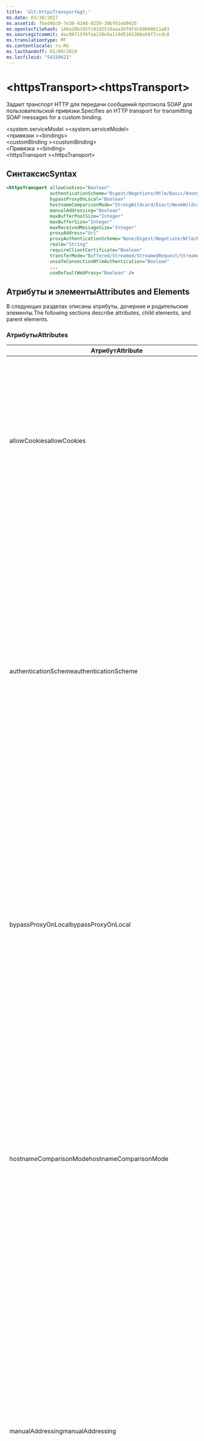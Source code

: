 ```yaml
---
title: '&lt;httpsTransport&gt;'
ms.date: 03/30/2017
ms.assetid: f6ed4bc0-7e38-4348-9259-30bf61eb9435
ms.openlocfilehash: 14ba18b195fc83d2518aaa39f0fdc69098611a83
ms.sourcegitcommit: 4ac80713f6faa220e5a119d5165308a58f7ccdc8
ms.translationtype: MT
ms.contentlocale: ru-RU
ms.lasthandoff: 01/09/2019
ms.locfileid: "54150621"
---
```

# <a name="lthttpstransportgt"></a><span data-ttu-id="102a1-102">&lt;httpsTransport&gt;</span><span class="sxs-lookup"><span data-stu-id="102a1-102">&lt;httpsTransport&gt;</span></span>
<span data-ttu-id="102a1-103">Задает транспорт HTTP для передачи сообщений протокола SOAP для пользовательской привязки.</span><span class="sxs-lookup"><span data-stu-id="102a1-103">Specifies an HTTP transport for transmitting SOAP messages for a custom binding.</span></span>  
  
 <span data-ttu-id="102a1-104">\<system.serviceModel ></span><span class="sxs-lookup"><span data-stu-id="102a1-104">\<system.serviceModel></span></span>  
<span data-ttu-id="102a1-105">\<привязки ></span><span class="sxs-lookup"><span data-stu-id="102a1-105">\<bindings></span></span>  
<span data-ttu-id="102a1-106">\<customBinding ></span><span class="sxs-lookup"><span data-stu-id="102a1-106">\<customBinding></span></span>  
<span data-ttu-id="102a1-107">\<Привязка ></span><span class="sxs-lookup"><span data-stu-id="102a1-107">\<binding></span></span>  
<span data-ttu-id="102a1-108">\<httpsTransport ></span><span class="sxs-lookup"><span data-stu-id="102a1-108">\<httpsTransport></span></span>  
  
## <a name="syntax"></a><span data-ttu-id="102a1-109">Синтаксис</span><span class="sxs-lookup"><span data-stu-id="102a1-109">Syntax</span></span>  
  
```xml  
<httpsTransport allowCookies="Boolean"
                authenticationScheme="Digest/Negotiate/Ntlm/Basic/Anonymous"
                bypassProxyOnLocal="Boolean"
                hostnameComparisonMode="StrongWildcard/Exact/WeakWildcard"
                manualAddressing="Boolean"
                maxBufferPoolSize="Integer"
                maxBufferSize="Integer"
                maxReceivedMessageSize="Integer"
                proxyAddress="Uri"
                proxyAuthenticationScheme="None/Digest/Negotiate/Ntlm/Basic/Anonymous"
                realm="String"
                requireClientCertificate="Boolean"
                transferMode="Buffered/Streamed/StreamedRequest/StreamedResponse"
                unsafeConnectionNtlmAuthentication="Boolean"
                ...
                useDefaultWebProxy="Boolean" />
```  
  
## <a name="attributes-and-elements"></a><span data-ttu-id="102a1-110">Атрибуты и элементы</span><span class="sxs-lookup"><span data-stu-id="102a1-110">Attributes and Elements</span></span>  
 <span data-ttu-id="102a1-111">В следующих разделах описаны атрибуты, дочерние и родительские элементы.</span><span class="sxs-lookup"><span data-stu-id="102a1-111">The following sections describe attributes, child elements, and parent elements.</span></span>  
  
### <a name="attributes"></a><span data-ttu-id="102a1-112">Атрибуты</span><span class="sxs-lookup"><span data-stu-id="102a1-112">Attributes</span></span>  
  
|<span data-ttu-id="102a1-113">Атрибут</span><span class="sxs-lookup"><span data-stu-id="102a1-113">Attribute</span></span>|<span data-ttu-id="102a1-114">Описание</span><span class="sxs-lookup"><span data-stu-id="102a1-114">Description</span></span>|  
|---------------|-----------------|  
|<span data-ttu-id="102a1-115">allowCookies</span><span class="sxs-lookup"><span data-stu-id="102a1-115">allowCookies</span></span>|<span data-ttu-id="102a1-116">Логическое значение, указывающее, принимает ли клиент файлы cookie и распространяет ли он их на будущие запросы.</span><span class="sxs-lookup"><span data-stu-id="102a1-116">A Boolean value that specifies whether the client accepts cookies and propagates them on future requests.</span></span> <span data-ttu-id="102a1-117">Значение по умолчанию — `false`.</span><span class="sxs-lookup"><span data-stu-id="102a1-117">The default is `false`.</span></span><br /><br /> <span data-ttu-id="102a1-118">Этот атрибут можно использовать при взаимодействии с веб-службами ASMX, которые используют файлы Cookie.</span><span class="sxs-lookup"><span data-stu-id="102a1-118">You can use this attribute when you interact with ASMX Web services that use cookies.</span></span> <span data-ttu-id="102a1-119">В этом случае можно быть уверенным, что файлы cookie, возвращаемые с сервера, автоматически копируются во все последующие клиентские запросы к этой службе.</span><span class="sxs-lookup"><span data-stu-id="102a1-119">In this way, you can be sure that the cookies returned from the server are automatically copied to all future client requests for that service.</span></span>|  
|<span data-ttu-id="102a1-120">authenticationScheme</span><span class="sxs-lookup"><span data-stu-id="102a1-120">authenticationScheme</span></span>|<span data-ttu-id="102a1-121">Задает протокол, используемый для проверки подлинности клиентских запросов, обрабатываемых прослушивателем HTTP.</span><span class="sxs-lookup"><span data-stu-id="102a1-121">Specifies the protocol used to authenticate client requests being processed by an HTTP listener.</span></span> <span data-ttu-id="102a1-122">Допустимы следующие значения:</span><span class="sxs-lookup"><span data-stu-id="102a1-122">Valid values include the following:</span></span><br /><br /> <span data-ttu-id="102a1-123">-Хэш-кода: Задает дайджест-проверку подлинности.</span><span class="sxs-lookup"><span data-stu-id="102a1-123">-   Digest: Specifies digest authentication.</span></span><br /><span data-ttu-id="102a1-124">— Negotiate: Проводит согласование с клиентом для определения схемы проверки подлинности.</span><span class="sxs-lookup"><span data-stu-id="102a1-124">-   Negotiate: Negotiates with the client to determine the authentication scheme.</span></span> <span data-ttu-id="102a1-125">Если и клиент, и сервер поддерживают Kerberos, используется именно этот протокол; в противном случае используется NTLM.</span><span class="sxs-lookup"><span data-stu-id="102a1-125">If both client and server support Kerberos, it is used; otherwise, NTLM is used.</span></span><br /><span data-ttu-id="102a1-126">-Ntlm: Указывает проверку подлинности NTLM.</span><span class="sxs-lookup"><span data-stu-id="102a1-126">-   Ntlm: Specifies NTLM authentication.</span></span><br /><span data-ttu-id="102a1-127">— Базовый: Задает обычную проверку подлинности.</span><span class="sxs-lookup"><span data-stu-id="102a1-127">-   Basic: Specifies basic authentication.</span></span><br /><span data-ttu-id="102a1-128">-Анонимный: Задает анонимную проверку подлинности.</span><span class="sxs-lookup"><span data-stu-id="102a1-128">-   Anonymous: Specifies anonymous authentication.</span></span><br /><br /> <span data-ttu-id="102a1-129">Значение по умолчанию - Anonymous.</span><span class="sxs-lookup"><span data-stu-id="102a1-129">The default is Anonymous.</span></span> <span data-ttu-id="102a1-130">Это атрибут типа <xref:System.Net.AuthenticationSchemes>.</span><span class="sxs-lookup"><span data-stu-id="102a1-130">This attribute is of type <xref:System.Net.AuthenticationSchemes>.</span></span> <span data-ttu-id="102a1-131">Этот атрибут может быть задан лишь один раз.</span><span class="sxs-lookup"><span data-stu-id="102a1-131">This attribute can only be set once.</span></span>|  
|<span data-ttu-id="102a1-132">bypassProxyOnLocal</span><span class="sxs-lookup"><span data-stu-id="102a1-132">bypassProxyOnLocal</span></span>|<span data-ttu-id="102a1-133">Логическое значение, определяющее, будет ли выполняться обход прокси-сервера для локальных адресов.</span><span class="sxs-lookup"><span data-stu-id="102a1-133">A Boolean value that indicates whether to bypass the proxy server for local addresses.</span></span> <span data-ttu-id="102a1-134">Значение по умолчанию — `false`.</span><span class="sxs-lookup"><span data-stu-id="102a1-134">The default is `false`.</span></span><br /><br /> <span data-ttu-id="102a1-135">Локальный адрес — это адрес, находящийся в локальной сети или в интрасети.</span><span class="sxs-lookup"><span data-stu-id="102a1-135">A local address is one that is on the local LAN or intranet.</span></span><br /><br /> <span data-ttu-id="102a1-136">Windows Communication Foundation (WCF), всегда пропускает прокси, если адрес службы начинается с `http://localhost`.</span><span class="sxs-lookup"><span data-stu-id="102a1-136">Windows Communication Foundation (WCF) always ignores the proxy if the service address begins with `http://localhost`.</span></span><br /><br /> <span data-ttu-id="102a1-137">Следует использовать имя узла (а не localhost), если необходимо, чтобы клиенты проходили через прокси при взаимодействии со службами на том же компьютере.</span><span class="sxs-lookup"><span data-stu-id="102a1-137">You should use the host name rather than localhost if you want clients to go through a proxy when talking to services on the same machine.</span></span>|  
|<span data-ttu-id="102a1-138">hostnameComparisonMode</span><span class="sxs-lookup"><span data-stu-id="102a1-138">hostnameComparisonMode</span></span>|<span data-ttu-id="102a1-139">Задает режим сравнения имен узлов HTTP для анализа универсальных кодов ресурсов (URI).</span><span class="sxs-lookup"><span data-stu-id="102a1-139">Specifies the HTTP hostname comparison mode used to parse URIs.</span></span> <span data-ttu-id="102a1-140">Допустимы следующие значения:</span><span class="sxs-lookup"><span data-stu-id="102a1-140">Valid values are,</span></span><br /><br /> <span data-ttu-id="102a1-141">-StrongWildcard: («+») соответствует всем возможным именам узлов в контексте заданной схемы, порта и относительного URI.</span><span class="sxs-lookup"><span data-stu-id="102a1-141">-   StrongWildcard: ("+") matches all possible hostnames in the context of the specified scheme, port and relative URI.</span></span><br /><span data-ttu-id="102a1-142">-Exact: подстановочные знаки не</span><span class="sxs-lookup"><span data-stu-id="102a1-142">-   Exact: no wildcards</span></span><br /><span data-ttu-id="102a1-143">-WeakWildcard: (»\*«) соответствует всем возможным именам узлов в контексте заданной схемы, порта и относительного UIR, не соответствовали явным образом или посредством строгого механизма подстановочных знаков.</span><span class="sxs-lookup"><span data-stu-id="102a1-143">-   WeakWildcard: ("\*") matches all possible hostname in the context of the specified scheme, port and relative UIR that have not been matched explicitly or through the strong wildcard mechanism.</span></span><br /><br /> <span data-ttu-id="102a1-144">Значение по умолчанию - StrongWildcard.</span><span class="sxs-lookup"><span data-stu-id="102a1-144">The default is StrongWildcard.</span></span> <span data-ttu-id="102a1-145">Это атрибут типа `System.ServiceModel.HostnameComparison`.</span><span class="sxs-lookup"><span data-stu-id="102a1-145">This attribute is of type `System.ServiceModel.HostnameComparison`.</span></span>|  
|<span data-ttu-id="102a1-146">manualAddressing</span><span class="sxs-lookup"><span data-stu-id="102a1-146">manualAddressing</span></span>|<span data-ttu-id="102a1-147">Логическое значение, позволяющее пользователю взять на себя управление адресацией сообщений.</span><span class="sxs-lookup"><span data-stu-id="102a1-147">A Boolean value that enables the user to take control of message addressing.</span></span> <span data-ttu-id="102a1-148">Это свойство обычно используется в сценариях с маршрутизаторами, в которых приложение определяет, в какое из нескольких назначений должно быть отправлено сообщение.</span><span class="sxs-lookup"><span data-stu-id="102a1-148">This property is usually used in router scenarios, where the application determines which one of several destinations to send a message to.</span></span><br /><br /> <span data-ttu-id="102a1-149">Если атрибут имеет значение `true`, канал предполагает, что для сообщения уже задан адрес, и не добавляет к нему никаких дополнительных сведений.</span><span class="sxs-lookup"><span data-stu-id="102a1-149">When set to `true`, the channel assumes the message has already been addressed and does not add any additional information to it.</span></span> <span data-ttu-id="102a1-150">После этого пользователь может адресовать каждое сообщение по отдельности.</span><span class="sxs-lookup"><span data-stu-id="102a1-150">The user can then address every message individually.</span></span><br /><br /> <span data-ttu-id="102a1-151">Если атрибут имеет значение `false`, используемый по умолчанию механизм адресации Windows Communication Foundation (WCF) автоматически создает адреса для всех сообщений.</span><span class="sxs-lookup"><span data-stu-id="102a1-151">When set to `false`, the default Windows Communication Foundation (WCF) addressing mechanism automatically creates addresses for all messages.</span></span><br /><br /> <span data-ttu-id="102a1-152">Значение по умолчанию — `false`.</span><span class="sxs-lookup"><span data-stu-id="102a1-152">The default is `false`.</span></span>|  
|<span data-ttu-id="102a1-153">maxBufferPoolSize</span><span class="sxs-lookup"><span data-stu-id="102a1-153">maxBufferPoolSize</span></span>|<span data-ttu-id="102a1-154">Положительное целое число, указывающее максимальный размер буферного пула.</span><span class="sxs-lookup"><span data-stu-id="102a1-154">A positive integer that specifies the maximum size of the buffer pool.</span></span> <span data-ttu-id="102a1-155">Значение по умолчанию — 524288.</span><span class="sxs-lookup"><span data-stu-id="102a1-155">The default is 524288.</span></span><br /><br /> <span data-ttu-id="102a1-156">Многие элементы WCF используют буферы.</span><span class="sxs-lookup"><span data-stu-id="102a1-156">Many parts of WCF use buffers.</span></span> <span data-ttu-id="102a1-157">При создании буферов и их уничтожении после каждого использования расходуется слишком много ресурсов; при сборке мусора для буферов также расходуется слишком много ресурсов.</span><span class="sxs-lookup"><span data-stu-id="102a1-157">Creating and destroying buffers each time they are used is expensive, and garbage collection for buffers is also expensive.</span></span> <span data-ttu-id="102a1-158">Буферные пулы позволяют брать буфер из пула, использовать его, а затем возвращать обратно, когда он больше не требуется.</span><span class="sxs-lookup"><span data-stu-id="102a1-158">With buffer pools, you can take a buffer from the pool, use it, and return it to the pool once you are done.</span></span> <span data-ttu-id="102a1-159">Это позволяет избежать излишней нагрузки, связанной с созданием и уничтожением буферов.</span><span class="sxs-lookup"><span data-stu-id="102a1-159">Thus the overhead in creating and destroying buffers is avoided.</span></span>|  
|<span data-ttu-id="102a1-160">maxBufferSize</span><span class="sxs-lookup"><span data-stu-id="102a1-160">maxBufferSize</span></span>|<span data-ttu-id="102a1-161">Положительное целое число, указывающее максимальный размер буфера.</span><span class="sxs-lookup"><span data-stu-id="102a1-161">A positive integer that specifies the maximum size of the buffer.</span></span> <span data-ttu-id="102a1-162">Значение по умолчанию - 524 288</span><span class="sxs-lookup"><span data-stu-id="102a1-162">The default is 524288</span></span>|  
|<span data-ttu-id="102a1-163">maxReceivedMessageSize</span><span class="sxs-lookup"><span data-stu-id="102a1-163">maxReceivedMessageSize</span></span>|<span data-ttu-id="102a1-164">Положительное целое число, указывающее максимальный допустимый размер сообщения, которое можно получить.</span><span class="sxs-lookup"><span data-stu-id="102a1-164">A positive integer that specifies the maximum allowable message size that can be received.</span></span> <span data-ttu-id="102a1-165">Значение по умолчанию — 65536.</span><span class="sxs-lookup"><span data-stu-id="102a1-165">The default is 65536.</span></span>|  
|<span data-ttu-id="102a1-166">proxyAddress</span><span class="sxs-lookup"><span data-stu-id="102a1-166">proxyAddress</span></span>|<span data-ttu-id="102a1-167">Универсальный код ресурса (URI), задающий адрес прокси-сервера HTTP.</span><span class="sxs-lookup"><span data-stu-id="102a1-167">A URI that specifies the address of the HTTP proxy.</span></span> <span data-ttu-id="102a1-168">Если параметр `useSystemWebProxy` имеет значение `true`, данный параметр должен иметь значение `null`.</span><span class="sxs-lookup"><span data-stu-id="102a1-168">If `useSystemWebProxy` is `true`, this setting must be `null`.</span></span> <span data-ttu-id="102a1-169">Значение по умолчанию — `null`.</span><span class="sxs-lookup"><span data-stu-id="102a1-169">The default is `null`.</span></span>|  
|<span data-ttu-id="102a1-170">proxyAuthenticationScheme</span><span class="sxs-lookup"><span data-stu-id="102a1-170">proxyAuthenticationScheme</span></span>|<span data-ttu-id="102a1-171">Задает протокол, используемый для проверки подлинности клиентских запросов, обрабатываемых прокси-сервером HTTP.</span><span class="sxs-lookup"><span data-stu-id="102a1-171">Specifies the protocol used for authenticating client requests being processed by an HTTP proxy.</span></span> <span data-ttu-id="102a1-172">Допустимы следующие значения:</span><span class="sxs-lookup"><span data-stu-id="102a1-172">Valid values include the following:</span></span><br /><br /> <span data-ttu-id="102a1-173">-None: Проверка подлинности не выполняется.</span><span class="sxs-lookup"><span data-stu-id="102a1-173">-   None: No authentication is performed.</span></span><br /><span data-ttu-id="102a1-174">-Хэш-кода: Задает дайджест-проверку подлинности.</span><span class="sxs-lookup"><span data-stu-id="102a1-174">-   Digest: Specifies digest authentication.</span></span><br /><span data-ttu-id="102a1-175">— Negotiate: Проводит согласование с клиентом для определения схемы проверки подлинности.</span><span class="sxs-lookup"><span data-stu-id="102a1-175">-   Negotiate: Negotiates with the client to determine the authentication scheme.</span></span> <span data-ttu-id="102a1-176">Если и клиент, и сервер поддерживают Kerberos, используется именно этот протокол; в противном случае используется NTLM.</span><span class="sxs-lookup"><span data-stu-id="102a1-176">If both client and server support Kerberos, it is used; otherwise, NTLM is used.</span></span><br /><span data-ttu-id="102a1-177">-Ntlm: Указывает проверку подлинности NTLM.</span><span class="sxs-lookup"><span data-stu-id="102a1-177">-   Ntlm: Specifies NTLM authentication.</span></span><br /><span data-ttu-id="102a1-178">— Базовый: Задает обычную проверку подлинности.</span><span class="sxs-lookup"><span data-stu-id="102a1-178">-   Basic: Specifies basic authentication.</span></span><br /><span data-ttu-id="102a1-179">-Анонимный: Задает анонимную проверку подлинности.</span><span class="sxs-lookup"><span data-stu-id="102a1-179">-   Anonymous: Specifies anonymous authentication.</span></span><br /><span data-ttu-id="102a1-180">-IntegratedWindowsAuthentication: Задает проверку подлинности Windows.</span><span class="sxs-lookup"><span data-stu-id="102a1-180">-   IntegratedWindowsAuthentication: Specifies Windows authentication.</span></span><br /><br /> <span data-ttu-id="102a1-181">Значение по умолчанию - Anonymous.</span><span class="sxs-lookup"><span data-stu-id="102a1-181">The default is Anonymous.</span></span> <span data-ttu-id="102a1-182">Это атрибут типа <xref:System.Net.AuthenticationSchemes>.</span><span class="sxs-lookup"><span data-stu-id="102a1-182">This attribute is of type <xref:System.Net.AuthenticationSchemes>.</span></span>|  
|<span data-ttu-id="102a1-183">realm</span><span class="sxs-lookup"><span data-stu-id="102a1-183">realm</span></span>|<span data-ttu-id="102a1-184">Строка, задающая область для использования на прокси-сервере.</span><span class="sxs-lookup"><span data-stu-id="102a1-184">A string that specifies the realm to use on the proxy/server.</span></span> <span data-ttu-id="102a1-185">Значение по умолчанию - пустая строка.</span><span class="sxs-lookup"><span data-stu-id="102a1-185">The default is an empty string.</span></span><br /><br /> <span data-ttu-id="102a1-186">Серверы используют области для разделения защищенных ресурсов.</span><span class="sxs-lookup"><span data-stu-id="102a1-186">Servers use realms to partition protected resources.</span></span> <span data-ttu-id="102a1-187">Каждый раздел может иметь свою собственную схему проверки подлинности и/или базу данных авторизации.</span><span class="sxs-lookup"><span data-stu-id="102a1-187">Each partition can have its own authentication scheme and/or authorization database.</span></span> <span data-ttu-id="102a1-188">Области используются только для обычной проверки подлинности и дайджест-проверки подлинности.</span><span class="sxs-lookup"><span data-stu-id="102a1-188">Realms are used only for basic and digest authentication.</span></span> <span data-ttu-id="102a1-189">После успешного прохождения клиентом проверки подлинности ее результаты действительны для всех ресурсов в данной области.</span><span class="sxs-lookup"><span data-stu-id="102a1-189">After a client successfully authenticates, the authentication is valid for all resources in a given realm.</span></span> <span data-ttu-id="102a1-190">Подробное описание областей, см. в разделе RFC 2617 по [веб-сайте IETF](https://www.ietf.org).</span><span class="sxs-lookup"><span data-stu-id="102a1-190">For a detailed description of realms, see RFC 2617 at the [IETF website](https://www.ietf.org).</span></span>|  
|<span data-ttu-id="102a1-191">requireClientCertificate</span><span class="sxs-lookup"><span data-stu-id="102a1-191">requireClientCertificate</span></span>|<span data-ttu-id="102a1-192">Логическое значение, указывающее, требует ли сервер, чтобы клиент предоставлял сертификат клиента как часть подтверждения HTTPS.</span><span class="sxs-lookup"><span data-stu-id="102a1-192">A Boolean value that specifies if the server requires the client to provide a client certificate as part of the HTTPS handshake.</span></span> <span data-ttu-id="102a1-193">Значение по умолчанию — `false`.</span><span class="sxs-lookup"><span data-stu-id="102a1-193">The default is `false`.</span></span>|  
|<span data-ttu-id="102a1-194">transferMode</span><span class="sxs-lookup"><span data-stu-id="102a1-194">transferMode</span></span>|<span data-ttu-id="102a1-195">Указывает, следует ли буферизировать сообщения или передавать их потоком по запросу или ответу.</span><span class="sxs-lookup"><span data-stu-id="102a1-195">Specifies whether messages are buffered or streamed or a request or response.</span></span> <span data-ttu-id="102a1-196">Допустимы следующие значения:</span><span class="sxs-lookup"><span data-stu-id="102a1-196">Valid values include the following:</span></span><br /><br /> <span data-ttu-id="102a1-197">-Buffered: Сообщения запроса и ответа буферизуются.</span><span class="sxs-lookup"><span data-stu-id="102a1-197">-   Buffered: The request and response messages are buffered.</span></span><br /><span data-ttu-id="102a1-198">-Потоковой передачи: Сообщения запроса и ответа передаются потоком.</span><span class="sxs-lookup"><span data-stu-id="102a1-198">-   Streamed: The request and response messages are streamed.</span></span><br /><span data-ttu-id="102a1-199">-StreamedRequest: Сообщение запроса передается потоком, а сообщение ответа буферизуется.</span><span class="sxs-lookup"><span data-stu-id="102a1-199">-   StreamedRequest: The request message is streamed and the response message is buffered.</span></span><br /><span data-ttu-id="102a1-200">-StreamedResponse: Сообщение запроса буферизуется, а сообщение ответа передается потоком.</span><span class="sxs-lookup"><span data-stu-id="102a1-200">-   StreamedResponse: The request message is buffered and the response message is streamed.</span></span><br /><br /> <span data-ttu-id="102a1-201">Значение по умолчанию - Buffered.</span><span class="sxs-lookup"><span data-stu-id="102a1-201">The default is Buffered.</span></span> <span data-ttu-id="102a1-202">Это атрибут типа <xref:System.ServiceModel.TransferMode>.</span><span class="sxs-lookup"><span data-stu-id="102a1-202">This attribute is of type <xref:System.ServiceModel.TransferMode>.</span></span>|  
|<span data-ttu-id="102a1-203">unsafeConnectionNtlmAuthentication</span><span class="sxs-lookup"><span data-stu-id="102a1-203">unsafeConnectionNtlmAuthentication</span></span>|<span data-ttu-id="102a1-204">Логическое значение, указывающее, разрешено ли на сервере совместное использование небезопасных подключений.</span><span class="sxs-lookup"><span data-stu-id="102a1-204">A Boolean value that specifies whether Unsafe Connection Sharing is enabled on the server.</span></span> <span data-ttu-id="102a1-205">Значение по умолчанию — `false`.</span><span class="sxs-lookup"><span data-stu-id="102a1-205">The default is `false`.</span></span> <span data-ttu-id="102a1-206">Если оно разрешено, проверка подлинности NTLM выполняется один раз для каждого подключения по протоколу TCP.</span><span class="sxs-lookup"><span data-stu-id="102a1-206">If enabled, NTLM authentication is performed once on each TCP connection.</span></span>|  
|<span data-ttu-id="102a1-207">useDefaultWebProxy</span><span class="sxs-lookup"><span data-stu-id="102a1-207">useDefaultWebProxy</span></span>|<span data-ttu-id="102a1-208">Логическое значение, указывающее, используются ли настройки прокси-сервера компьютера или пользователя.</span><span class="sxs-lookup"><span data-stu-id="102a1-208">A Boolean value that specifies whether the machine-wide proxy settings are used rather than the user specific settings.</span></span> <span data-ttu-id="102a1-209">Значение по умолчанию — `true`.</span><span class="sxs-lookup"><span data-stu-id="102a1-209">The default is `true`.</span></span>|  
  
### <a name="child-elements"></a><span data-ttu-id="102a1-210">Дочерние элементы</span><span class="sxs-lookup"><span data-stu-id="102a1-210">Child Elements</span></span>  
 <span data-ttu-id="102a1-211">Отсутствует.</span><span class="sxs-lookup"><span data-stu-id="102a1-211">None.</span></span>  
  
### <a name="parent-elements"></a><span data-ttu-id="102a1-212">Родительские элементы</span><span class="sxs-lookup"><span data-stu-id="102a1-212">Parent Elements</span></span>  
  
|<span data-ttu-id="102a1-213">Элемент</span><span class="sxs-lookup"><span data-stu-id="102a1-213">Element</span></span>|<span data-ttu-id="102a1-214">Описание</span><span class="sxs-lookup"><span data-stu-id="102a1-214">Description</span></span>|  
|-------------|-----------------|  
|[<span data-ttu-id="102a1-215">\<Привязка ></span><span class="sxs-lookup"><span data-stu-id="102a1-215">\<binding></span></span>](../../../../../docs/framework/misc/binding.md)|<span data-ttu-id="102a1-216">Определяет все возможности пользовательской привязки.</span><span class="sxs-lookup"><span data-stu-id="102a1-216">Defines all binding capabilities of the custom binding.</span></span>|  
  
## <a name="remarks"></a><span data-ttu-id="102a1-217">Примечания</span><span class="sxs-lookup"><span data-stu-id="102a1-217">Remarks</span></span>  
 <span data-ttu-id="102a1-218">Элемент `httpsTransport` является отправной точкой для создания пользовательской привязки, реализующей протокол транспорта HTTPS.</span><span class="sxs-lookup"><span data-stu-id="102a1-218">The `httpsTransport` element is the starting point for creating a custom binding that implements the HTTPS transport protocol.</span></span> <span data-ttu-id="102a1-219">HTTPS является основным транспортом, используемым для защиты взаимодействия.</span><span class="sxs-lookup"><span data-stu-id="102a1-219">HTTPS is the primary transport used for secure interoperability purposes.</span></span> <span data-ttu-id="102a1-220">HTTPS поддерживается с Windows Communication Foundation (WCF) для взаимодействия с другими веб-службы стеков.</span><span class="sxs-lookup"><span data-stu-id="102a1-220">HTTPS is supported by the Windows Communication Foundation (WCF) to ensure interoperability with other Web services stacks.</span></span>  
  
## <a name="see-also"></a><span data-ttu-id="102a1-221">См. также</span><span class="sxs-lookup"><span data-stu-id="102a1-221">See Also</span></span>  
 <xref:System.ServiceModel.Configuration.HttpsTransportElement>  
 <xref:System.ServiceModel.Channels.HttpsTransportBindingElement>  
 <xref:System.ServiceModel.Channels.TransportBindingElement>  
 <xref:System.ServiceModel.Channels.CustomBinding>  
 [<span data-ttu-id="102a1-222">Транспорты</span><span class="sxs-lookup"><span data-stu-id="102a1-222">Transports</span></span>](../../../../../docs/framework/wcf/feature-details/transports.md)  
 [<span data-ttu-id="102a1-223">Выбор транспорта</span><span class="sxs-lookup"><span data-stu-id="102a1-223">Choosing a Transport</span></span>](../../../../../docs/framework/wcf/feature-details/choosing-a-transport.md)  
 [<span data-ttu-id="102a1-224">Привязки</span><span class="sxs-lookup"><span data-stu-id="102a1-224">Bindings</span></span>](../../../../../docs/framework/wcf/bindings.md)  
 [<span data-ttu-id="102a1-225">Расширение привязок</span><span class="sxs-lookup"><span data-stu-id="102a1-225">Extending Bindings</span></span>](../../../../../docs/framework/wcf/extending/extending-bindings.md)  
 [<span data-ttu-id="102a1-226">Пользовательские привязки</span><span class="sxs-lookup"><span data-stu-id="102a1-226">Custom Bindings</span></span>](../../../../../docs/framework/wcf/extending/custom-bindings.md)  
 [<span data-ttu-id="102a1-227">\<customBinding ></span><span class="sxs-lookup"><span data-stu-id="102a1-227">\<customBinding></span></span>](../../../../../docs/framework/configure-apps/file-schema/wcf/custombinding.md)
